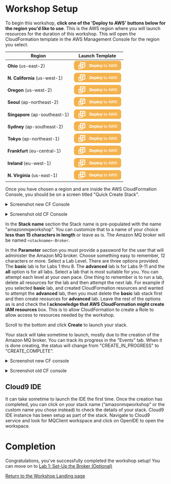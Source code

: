 # Workshop Setup

To begin this workshop, **click one of the 'Deploy to AWS' buttons below for the region you'd like to use**. This is the AWS region where you will launch resources for the duration of this workshop. This will open the CloudFormation template in the AWS Management Console for the region you select.

Region | Launch Template
------------ | -------------
**Ohio** (us-east-2) | [![Launch Amazon MQ Workshop Stack into Ohio with CloudFormation](/images/deploy-to-aws.png)](https://console.aws.amazon.com/cloudformation/home?region=us-east-2#/stacks/create/review?stackName=amazonmqworkshop&templateURL=https://s3.amazonaws.com/amazon-mq-workshop/CreateAmazonMQWorkshop.yaml)
**N. California** (us-west-1) | [![Launch Amazon MQ Workshop Stack into N. California with CloudFormation](/images/deploy-to-aws.png)](https://console.aws.amazon.com/cloudformation/home?region=us-west-1#/stacks/create/review?stackName=amazonmqworkshop&templateURL=https://s3.amazonaws.com/amazon-mq-workshop/CreateAmazonMQWorkshop.yaml)
**Oregon** (us-west-2) | [![Launch Amazon MQ Workshop Stack into Oregon with CloudFormation](/images/deploy-to-aws.png)](https://console.aws.amazon.com/cloudformation/home?region=us-west-2#/stacks/create/review?stackName=amazonmqworkshop&templateURL=https://s3.amazonaws.com/amazon-mq-workshop/CreateAmazonMQWorkshop.yaml)
**Seoul** (ap-northeast-2) | [![Launch Amazon MQ Workshop Stack into Seoul with CloudFormation](/images/deploy-to-aws.png)](https://console.aws.amazon.com/cloudformation/home?region=ap-northeast-2#/stacks/create/review?stackName=amazonmqworkshop&templateURL=https://s3.amazonaws.com/amazon-mq-workshop/CreateAmazonMQWorkshop.yaml)
**Singapore** (ap-southeast-1) | [![Launch Amazon MQ Workshop Stack into Singapore with CloudFormation](/images/deploy-to-aws.png)](https://console.aws.amazon.com/cloudformation/home?region=ap-southeast-1#/stacks/create/review?stackName=amazonmqworkshop&templateURL=https://s3.amazonaws.com/amazon-mq-workshop/CreateAmazonMQWorkshop.yaml)
**Sydney** (ap-southeast-2) | [![Launch Amazon MQ Workshop Stack into Sydney with CloudFormation](/images/deploy-to-aws.png)](https://console.aws.amazon.com/cloudformation/home?region=ap-southeast-2#/stacks/create/review?stackName=amazonmqworkshop&templateURL=https://s3.amazonaws.com/amazon-mq-workshop/CreateAmazonMQWorkshop.yaml)
**Tokyo** (ap-northeast-1) | [![Launch Amazon MQ Workshop Stack into Tokyo with CloudFormation](/images/deploy-to-aws.png)](https://console.aws.amazon.com/cloudformation/home?region=ap-northeast-1#/stacks/create/review?stackName=amazonmqworkshop&templateURL=https://s3.amazonaws.com/amazon-mq-workshop/CreateAmazonMQWorkshop.yaml)
**Frankfurt** (eu-central-1) | [![Launch Amazon MQ Workshop Stack into Frankfurt with CloudFormation](/images/deploy-to-aws.png)](https://console.aws.amazon.com/cloudformation/home?region=eu-central-1#/stacks/create/review?stackName=amazonmqworkshop&templateURL=https://s3.amazonaws.com/amazon-mq-workshop/CreateAmazonMQWorkshop.yaml)
**Ireland** (eu-west-1) | [![Launch Amazon MQ Workshop Stack into Ireland with CloudFormation](/images/deploy-to-aws.png)](https://console.aws.amazon.com/cloudformation/home?region=eu-west-1#/stacks/create/review?stackName=amazonmqworkshop&templateURL=https://s3.amazonaws.com/amazon-mq-workshop/CreateAmazonMQWorkshop.yaml)
**N. Virginia** (us-east-1) | [![Launch Amazon MQ Workshop Stack into N. Virginia with CloudFormation](/images/deploy-to-aws.png)](https://console.aws.amazon.com/cloudformation/home?region=us-east-1#/stacks/create/review?stackName=amazonmqworkshop&templateURL=https://s3.amazonaws.com/amazon-mq-workshop/CreateAmazonMQWorkshop.yaml)


Once you have chosen a region and are inside the AWS CloudFormation Console, you should be on a screen titled "Quick Create Stack".

<details><summary>Screenshot new CF Console</summary><p>

![Amazon MQ workshop setup step 2](/images/labsetup-1.png)

</p></details><p/>

<details><summary>Screenshot old CF Console</summary><p>

![Amazon MQ workshop setup step 2](/images/labsetup-1-old.png)

</p></details><p/>

In the **Stack name** section the Stack name is pre-populated with the name "amazonmqworkshop". You can customize that to a name of your choice **less than 15 characters in length** or leave as is. 
The Amazon MQ broker will be named `<stackname>-Broker`.

In the **Parameter** section you must provide a password for the user that will administer the Amazon MQ broker. Choose something easy to remember, 12 characters or more. Select a Lab Level. There are three options provided. The **basic** lab is for Labs 1 thru 8. The **advanced** lab is for Labs 9-11 and the **all** option is for all labs. Select a lab that is most suitable for you. You can attempt each level at your own pace. One thing to remember is to run a lab, delete all resources for the lab and then attempt the next lab. For example if you selected **basic** lab, and created CloudFormation resources and wanted to attempt the **advanced** lab, then you must delete the **basic** lab stack first and then create reosurces for **advanced** lab.
Leave the rest of the options as is and check the **I acknowledge that AWS CloudFormation might create IAM resources** box. This is to allow CloudFormation to create a Role to allow access to resources needed by the workshop.


Scroll to the bottom and click **Create** to launch your stack.

Your stack will take sometime to launch, mostly due to the creation of the Amazon MQ broker. You can track its progress in the "Events" tab. When it is done creating, the status will change from "CREATE_IN_PROGRESS" to "CREATE_COMPLETE".

<details><summary>Screenshot new CF console</summary><p>

![Amazon MQ workshop setup step 2](/images/labsetup-2.png)

</p></details><p/>

<details><summary>Screenshot old CF console</summary><p>

![Amazon MQ workshop setup step 2](/images/labsetup-2-old.png)

</p></details><p/>

## Cloud9 IDE

It can take sometime to launch the IDE the first time.
Once the creation has completed, you can click on your stack name (“amazonmqworkshop” or the custom name you chose instead) to check the details of your stack. Cloud9 IDE instance has been setup as part of the stack. Navigate to Cloud9 service and look for MQClient workspace and click on OpenIDE to open the workspace.
# Completion

Congratulations, you've successfully completed the workshop setup! You can move on to [Lab 1: Set-Up the Broker (Optional)](/labs/lab-1.md)

[Return to the Workshop Landing page](/README.md)
